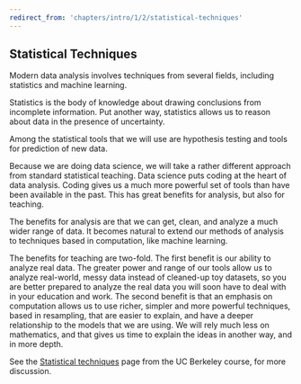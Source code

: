 ```yaml
---
redirect_from: 'chapters/intro/1/2/statistical-techniques'
---
```


Statistical Techniques
----------------------

Modern data analysis involves techniques from several fields, including
statistics and machine learning.

Statistics is the body of knowledge about drawing conclusions from incomplete
information.  Put another way, statistics allows us to reason about data in
the presence of uncertainty.

Among the statistical tools that we will use are hypothesis testing and tools for prediction of new data.

Because we are doing data science, we will take a rather different approach
from standard statistical teaching.  Data science puts coding at the heart of
data analysis. Coding gives us a much more powerful set of tools than have
been available in the past.  This has great benefits for analysis, but also
for teaching.

The benefits for analysis are that we can get, clean, and analyze a much wider
range of data.  It becomes natural to extend our methods of analysis to
techniques based in computation, like machine learning.

The benefits for teaching are two-fold.  The first benefit is our ability to
analyze real data.  The greater power and range of our tools allow us to
analyze real-world, messy data instead of cleaned-up toy datasets, so you are
better prepared to analyze the real data you will soon have to deal with in
your education and work.  The second benefit is that an emphasis on
computation allows us to use richer, simpler and more powerful techniques,
based in resampling, that are easier to explain, and have a deeper
relationship to the models that we are using.  We will rely much less on
mathematics, and that gives us time to explain the ideas in another way, and
in more depth.

See the [Statistical
techniques](https://www.inferentialthinking.com/chapters/intro/1/2/statistical-techniques)
page from the UC Berkeley course, for more discussion.

